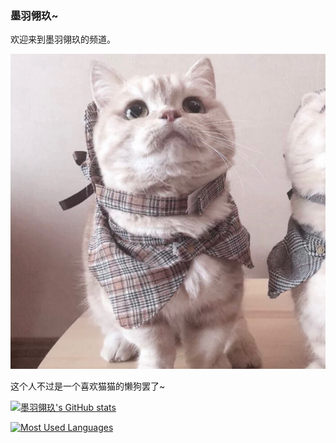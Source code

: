 ### 墨羽翎玖~

欢迎来到墨羽翎玖的频道。

![cat](cat.jpeg)

这个人不过是一个喜欢猫猫的懒狗罢了~



[![墨羽翎玖's GitHub stats](https://github-readme-stats.vercel.app/api?username=Moyulingjiu&show_icons=true)](https://github.com/Moyulingjiu/Moyulingjiu)


[![Most Used Languages](https://github-readme-stats.vercel.app/api/top-langs/?username=Moyulingjiu&layout=compact)](https://github.com/Moyulingjiu/Moyulingjiu)

